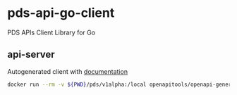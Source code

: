 # pds-api-go-client

PDS APIs Client Library for Go

## api-server

Autogenerated client with [documentation](pds/v1alpha/README)

```bash
docker run --rm -v ${PWD}/pds/v1alpha:/local openapitools/openapi-generator-cli generate -i /local/api/swagger.json -g go -o /local/pds/v1alpha --package-name pds
```

